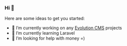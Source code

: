 ### Hi 👋

Here are some ideas to get you started:

- 🔭 I’m currently working on any [Evolution CMS](https://github.com/evocms-community/evolution) projects
- 🌱 I’m currently learning Laravel
- 🤔 I’m looking for help with money =)

